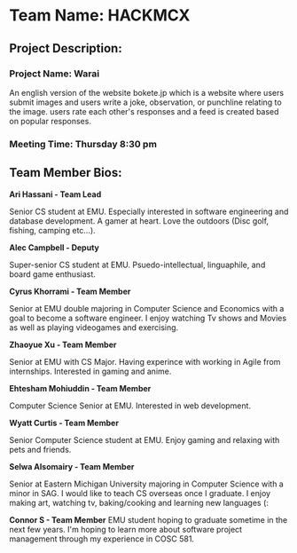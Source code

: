 # Team Name: HACKMCX

## Project Description:

### Project Name: Warai

An english version of the website bokete.jp which is a website where users 
submit images and users write a joke, observation, or punchline relating to 
the image. users rate each other's responses and a feed is created based on 
popular responses.

### Meeting Time: Thursday 8:30 pm

## Team Member Bios:

**Ari Hassani - Team Lead**

Senior CS student at EMU. Especially interested in software engineering and 
database development. A gamer at heart. Love the outdoors (Disc golf, fishing, camping etc...).

**Alec Campbell - Deputy**

Super-senior CS student at EMU. Psuedo-intellectual, linguaphile, and board game enthusiast.

**Cyrus Khorrami - Team Member**

Senior at EMU double majoring in Computer Science and Economics with a goal to become a software engineer. 
I enjoy watching Tv shows and Movies as well as playing videogames and exercising.

**Zhaoyue Xu - Team Member**

Senior at EMU with CS Major. Having experince with working in Agile from internships. Interested in gaming and anime.

**Ehtesham Mohiuddin - Team Member**

Computer Science Senior at EMU. Interested in web development. 

**Wyatt Curtis - Team Member**

Senior Computer Science student at EMU. Enjoy gaming and relaxing with pets and friends. 

**Selwa Alsomairy - Team Member**

Senior at Eastern Michigan University majoring in Computer Science with a minor in SAG. I would like to teach CS overseas once I graduate.
I enjoy making art, watching tv, baking/cooking and learning new languages (:

**Connor S - Team Member**
  EMU student hoping to graduate sometime in the next few years. I'm hoping to learn more about software project 
  management through my experience in COSC 581.